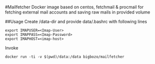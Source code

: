 #Mailfetcher
Docker image based on centos, fetchmail & procmail for fetching external mail accounts and saving
raw mails in provided volume

##Usage
Create /data-dir and provide data/.bashrc with following lines

	export IMAPUSER=<Imap-User>
	export IMAPPASS=<Imap-Password>
	export IMAPHOST=<imap-host>

Invoke

	docker run -ti -v $(pwd)/data:/data bigbozo/mailfetcher
